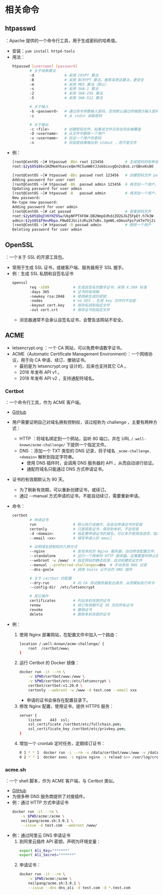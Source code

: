 # 相关命令

## htpasswd

：Apache 提供的一个命令行工具，用于生成密码的哈希值。
- 安装：`yum install httpd-tools`
- 用法：
  ```sh
  htpasswd [username] [password]
          # 关于哈希算法
          -d              # 采用 CRYPT 算法
          -B              # 采用 BCRYPT 算法。推荐采用该算法，更安全
          -m              # 采用 MD5 算法（默认）
          -s              # 采用 SHA-1 算法
          -2              # 采用 SHA-256 算法
          -5              # 采用 SHA-512 算法

          # 关于输入
          -b <password>   # 通过命令参数输入密码。否则默认通过终端提示输入密码
          -i              # 从 stdin 读取密码

          # 关于输出
          -c <file>       # 创建密码文件，如果该文件已存在则会被覆盖
          -D <username>   # 从文件中删除一个用户
          -v <username>   # 验证一个用户的密码
          -n              # 将加密结果输出到 stdout ，而不是文件
  ```
- 例：
  ```sh
  [root@CentOS ~]# htpasswd -Bbn root 123456          # 生成密码的哈希值
  root:$2y$05$8kv1HZMemYkavceQmrRC5umW6YJJokbixvgQn2sBsb.zrGBnxKs8O
  ```
  ```sh
  [root@CentOS ~]# htpasswd -Bbc passwd root 123456   # 创建密码文件 passwd ，添加一个用户及密码的哈希值
  Adding password for user root
  [root@CentOS ~]# htpasswd -Bb  passwd admin 123456  # 再添加一个用户。如果该用户名已存在，则会覆盖其密码的哈希值
  Updating password for user admin
  [root@CentOS ~]# htpasswd -B   passwd admin         # 再添加一个用户，默认通过终端提示输入密码
  New password:
  Re-type new password:
  Adding password for user admin
  [root@CentOS ~]# cat passwd                         # 查看密码文件
  root:$2y$05$DqIV6YHZ9Sw/UkpNFPTXFOW.DB2NmpEdhdzZO2GJkZ5FpEt.h7k3W
  admin:$2y$05$F9euMbpa.FNwOIJUcitzRu2k7oBv.3gmWG.eDmusFpsfskTe7Vj2i
  [root@CentOS ~]# htpasswd -D passwd admin           # 删除一个用户
  Deleting password for user admin
  ```

## OpenSSL

：一个关于 SSL 的开源工具包。
- 常用于生成 SSL 证书，或被客户端、服务器用于 SSL 握手。
- 例：生成 SSL 私钥和自签名证书
  ```sh
  openssl
          req -x509           # 生成自签名的数字证书，采用 X.509 标准
          -days 365           # 证书的有效期
          -newkey rsa:2048    # 使用新生成的密钥
          -nodes              # no DES ，生成 key 文件时不加密
          -keyout cert.key    # 保存私钥到指定文件
          -out cert.crt       # 保存证书到指定文件
  ```
  - 浏览器通常不会承认自签名证书，会警告该网站不安全。

## ACME

- letsencrypt.org ：一个 CA 网站，可以免费申请数字证书。
- ACME（Automatic Certificate Management Environment）：一个网络协议，用于向 CA 申请、续订、撤销证书。
  - 最初是为 letsencrypt.org 设计的，后来也支持其它 CA 。
  - 2016 年发布 API v1 。
  - 2018 年发布 API v2 ，支持通配符域名。

### Certbot

：一个命令行工具，作为 ACME 客户端。
  - [GitHub](https://github.com/certbot/certbot)
- 用户需要证明自己对域名拥有控制权，该过程称为 challenge ，主要有两种方式：
  - HTTP ：将域名绑定到一个网站，监听 80 端口，并在 URL `/.well-known/acme-challenge/` 下提供一个指定文件。
  - DNS ：添加一个 TXT 类型的 DNS 记录，将子域名 `_acme-challenge.<domain>` 解析到指定字符串。
    - 使用 DNS 插件时，会调用 DNS 服务器的 API ，从而自动进行验证。
    - 通配符域名只能通过 DNS 方式申请证书。
- 证书的有效期默认为 90 天。
  - 为了刷新有效期，可以重新创建证书，或续订。
  - 通过 --manual 方式申请的证书，不能自动续订，需要重新申请。
- 命令：
  ```sh
  certbot
          # 申请证书
          run                 # 默认执行该操作，会自动申请证书并安装
          certonly            # 只是获取证书，保存到本机，不会安装
          -d <domain>         # 指定要申请证书的域名。可以多次使用该选项，指定多个域名
          --email <xx>        # 填写申请人的 email

          # 证明域名控制权的几种方式
          --nginx             # 发现本机的 Nginx 服务器，自动修改配置文件，进行验证
          --standalone        # 运行一个简单的 HTTP 服务器。这需要暂时停止原网站
          --webroot -w /www/  # 指定网站的静态目录，自动创建验证文件
          --manual --preferred-challenges=dns  # 手动添加 DNS 记录
          --dns-goole         # 调用 Goole 云平台的 DNS 插件

          # 关于 certbot 的配置
          --dry-run           # 向 CA 测试服务器发出请求，从而模拟执行命令
          --config-dir  /etc/letsencrypt

          # 其它操作
          certificates        # 列出本机存放的证书
          renew               # 续订有效期不足 30 天的所有证书
          revoke              # 撤销证书
          delete              # 删除本机存放的证书
  ```

- 例：
  1. 使用 Nginx 部署网站，在配置文件中加入一个路由：
      ```sh
      location /.well-known/acme-challenge/ {
          root  /certbot/www;
      }
      ```
  2. 运行 Certbot 的 Docker 镜像：
      ```sh
      docker run -it --rm \
          -v $PWD/certbot/www:/www \
          -v $PWD/certbot/etc:/etc/letsencrypt \
          certbot/certbot:v1.20.0 \
          certonly --webroot -w /www -d test.com --email xxx
      ```
      - 申请的证书会保存在配置目录下。
  3. 修改 Nginx 配置，使用证书，提供 HTTPS 服务：
      ```sh
      server {
          listen    443  ssl;
          ssl_certificate /certbot/etc/fullchain.pem;
          ssl_certificate_key /certbot/etc/privkey.pem;
      }
      ```
  4. 增加一个 crontab 定时任务，定期续订证书：
      ```sh
      0 1 * * 1  docker run -i --rm -v /data/certbot/www:/www -v /data/certbot/etc:/etc/letsencrypt certbot/certbot:v1.20.0 renew &>> /var/log/cron
      0 2 * * 1  docker exec -i nginx nginx -s reload &>> /var/log/cron       # 让 Nginx 重新读取 ssl 文件
      ```

### acme.sh

：一个 shell 脚本，作为 ACME 客户端，与 Certbot 类似。
- [GitHub](https://github.com/acmesh-official/acme.sh)
- 为很多种 DNS 服务商提供了对接插件。
- 例：通过 HTTP 方式申请证书
  ```sh
  docker run -it --rm \
      -v $PWD/acme:/acme \
      neilpang/acme.sh:3.0.1 \
      --issue -d test.com --webroot /www/
  ```
- 例：通过阿里云 DNS 申请证书
  1. 到阿里云插件 API 密钥，声明为环境变量：
      ```sh
      export Ali_Key="******"
      export Ali_Secret="******"
      ```
  2. 申请证书：
      ```sh
      docker run -it --rm \
          -v $PWD/acme:/acme \
          neilpang/acme.sh:3.0.1 \
          --issue --dns dns_ali -d test.com -d *.test.com
      ```

